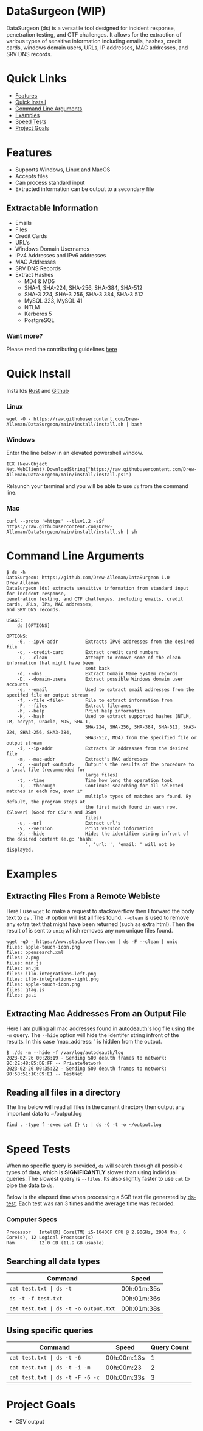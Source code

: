 # DataSurgeon (WIP)
DataSurgeon (ds) is a versatile tool designed for incident response, penetration testing, and CTF challenges. It allows for the extraction of various types of sensitive information including emails, hashes, credit cards, windows domain users, URLs, IP addresses, MAC addresses, and SRV DNS records.

# Quick Links
* [Features](#features)
* [Quick Install](#quick-install)
* [Command Line Arguments](#command-line-arguments)
* [Examples](#examples)
* [Speed Tests](#speed-tests)
* [Project Goals](#project-goals)

# Features
* Supports Windows, Linux and MacOS
* Accepts files
* Can process standard input
* Extracted information can be output to a secondary file


## Extractable Information 
* Emails
* Files
* Credit Cards
* URL's
* Windows Domain Usernames
* IPv4 Addresses and IPv6 addresses
* MAC Addresses
* SRV DNS Records
* Extract Hashes
    - MD4 & MD5
    - SHA-1, SHA-224, SHA-256, SHA-384, SHA-512
    - SHA-3 224, SHA-3 256, SHA-3 384, SHA-3 512
    - MySQL 323, MySQL 41
    - NTLM
    - Kerberos 5
    - PostgreSQL

### Want more? 
Please read the contributing guidelines [here](https://github.com/Drew-Alleman/DataSurgeon/blob/main/CONTRIBUTING.md#adding-a-new-regex--extraction-feature)

# Quick Install
Installds 
[Rust](https://www.rust-lang.org/tools/install) and [Github](https://desktop.github.com/)
### Linux
```
wget -O - https://raw.githubusercontent.com/Drew-Alleman/DataSurgeon/main/install/install.sh | bash
```

### Windows 
Enter the line below in an elevated powershell window. 
```
IEX (New-Object Net.WebClient).DownloadString("https://raw.githubusercontent.com/Drew-Alleman/DataSurgeon/main/install/install.ps1")
```
Relaunch your terminal and you will be able to use ```ds``` from the command line.

### Mac
```
curl --proto '=https' --tlsv1.2 -sSf https://raw.githubusercontent.com/Drew-Alleman/DataSurgeon/main/install/install.sh | sh
```

# Command Line Arguments
```
$ ds -h 
DataSurgeon: https://github.com/Drew-Alleman/DataSurgeon 1.0
Drew Alleman
DataSurgeon (ds) extracts sensitive information from standard input for incident response,
penetration testing, and CTF challenges, including emails, credit cards, URLs, IPs, MAC addresses,
and SRV DNS records.

USAGE:
    ds [OPTIONS]

OPTIONS:
    -6, --ipv6-addr          Extracts IPv6 addresses from the desired file
    -c, --credit-card        Extract credit card numbers
    -C, --clean              Attempt to remove some of the clean information that might have been
                             sent back
    -d, --dns                Extract Domain Name System records
    -D, --domain-users       Extract possible Windows domain user accounts
    -e, --email              Used to extract email addresses from the specifed file or output stream
    -f, --file <file>        File to extract information from
    -F, --files              Extract filenames
    -h, --help               Print help information
    -H, --hash               Used to extract supported hashes (NTLM, LM, bcrypt, Oracle, MD5, SHA-1,
                             SHA-224, SHA-256, SHA-384, SHA-512, SHA3-224, SHA3-256, SHA3-384,
                             SHA3-512, MD4) from the specified file or output stream
    -i, --ip-addr            Extracts IP addresses from the desired file
    -m, --mac-addr           Extract's MAC addresses
    -o, --output <output>    Output's the results of the procedure to a local file (recommended for
                             large files)
    -t, --time               Time how long the operation took
    -T, --thorough           Continues searching for all selected matches in each row, even if
                             multiple types of matches are found. By default, the program stops at
                             the first match found in each row. (Slower) (Good for CSV's and JSON
                             files)
    -u, --url                Extract url's
    -V, --version            Print version information
    -X, --hide               Hides the identifier string infront of the desired content (e.g: 'hash:
                             ', 'url: ', 'email: ' will not be displayed.                          
```
# Examples
## Extracting Files From a Remote Webiste
Here I use ```wget``` to make a request to stackoverflow then I forward the body text to ```ds``` . The ```-F``` option will list all files found. ```--clean``` is used to remove any extra text that might have been returned (such as extra html). Then the result of is sent to ```uniq``` which removes any non unique files found.
```
wget -qO - https://www.stackoverflow.com | ds -F --clean | uniq                                                                                      
files: apple-touch-icon.png
files: opensearch.xml
files: 2.png
files: min.js
files: en.js
files: illo-integrations-left.png
files: illo-integrations-right.png
files: apple-touch-icon.png
files: gtag.js
files: ga.i
```

## Extracting Mac Addresses From an Output File
Here I am pulling all mac addresses found in [autodeauth's](https://github.com/Drew-Alleman/autodeauth) log file using the ```-m``` query. The ```--hide``` option will hide the identifer string infront of the results. In this case 'mac_address: ' is hidden from the output.
```
$ ./ds -m --hide -f /var/log/autodeauth/log     
2023-02-26 00:28:19 - Sending 500 deauth frames to network: BC:2E:48:E5:DE:FF -- PrivateNetwork
2023-02-26 00:35:22 - Sending 500 deauth frames to network: 90:58:51:1C:C9:E1 -- TestNet
```

## Reading all files in a directory
The line below will read all files in the current directory then output any important data to ~/output.log
```
find . -type f -exec cat {} \; | ds -C -t -o ~/output.log
```

# Speed Tests
When no specific query is provided, ```ds``` will search through all possible types of data, which is <b>SIGNIFICANTLY</b> slower than using individual queries. The slowest query is ```--files```. Its also slightly faster to use ```cat``` to pipe the data to ```ds```. 

Below is the elapsed time when processing a 5GB test file generated by [ds-test](https://github.com/Drew-Alleman/ds-test). Each test was ran 3 times and the average time was recorded.

### Computer Specs
```
Processor	Intel(R) Core(TM) i5-10400F CPU @ 2.90GHz, 2904 Mhz, 6 Core(s), 12 Logical Processor(s)
Ram         12.0 GB (11.9 GB usable)
```

## Searching all data types

Command         | Speed         
----------------|----------------
`cat test.txt \| ds -t` | 00h:01m:35s |
`ds -t -f test.txt` | 00h:01m:36s
`cat test.txt \| ds -t -o output.txt` | 00h:01m:38s

## Using specific queries

Command         | Speed          | Query Count
----------------|----------------|----------------
`cat test.txt \| ds -t -6` | 00h:00m:13s | 1
`cat test.txt \| ds -t -i -m` | 00h:00m:23 | 2
`cat test.txt \| ds -t -F -6 -c` | 00h:00m:33s | 3

# Project Goals
* CSV output
